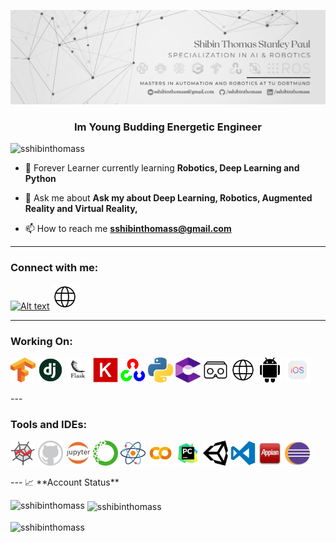 ![Logo](https://raw.githubusercontent.com/sshibinthomass/sshibinthomass/main/Shibin.png)
 
<h3 align="center">Im Young Budding Energetic Engineer</h3>

<p align="left"> <img src="https://komarev.com/ghpvc/?username=sshibinthomass&label=Profile%20views&color=0e75b6&style=flat" alt="sshibinthomass" /> </p>

- 🌱 Forever Learner currently learning **Robotics, Deep Learning and Python**

- 💬 Ask me about **Ask my about Deep Learning, Robotics, Augmented Reality and Virtual Reality,**

- 📫 How to reach me **sshibinthomass@gmail.com**

---
<h3 align="left">Connect with me:</h3>
<p align="left">

<a href="www.linkedin.com/in/sshibinthomass" ><img src="https://cdn.jsdelivr.net/npm/simple-icons@3.0.1/icons/linkedin.svg" alt="Alt text" width="40"/></a>
<a href="https://sshibinthomass.github.io/myportfolio/"><img src="https://github.com/sshibinthomass/sshibinthomass/blob/main/Icons/web.png" alt="Alt text" width="40"/></a>

</p>

---
<h3 align="left">Working On:</h3>

<p align="left"> 

<a href="#"><img src="https://github.com/sshibinthomass/sshibinthomass/blob/main/Icons/python/Tensorflow.png" width="40" height="40"/></a>
<a href="#"><img src="https://github.com/sshibinthomass/sshibinthomass/blob/main/Icons/python/django.jpg" width="40" height="40"/></a>
<a href="#"><img src="https://github.com/sshibinthomass/sshibinthomass/blob/main/Icons/python/flask.png" width="40" height="40"/></a>
<a href="#"><img src="https://github.com/sshibinthomass/sshibinthomass/blob/main/Icons/python/keras.png" width="40" height="40"/></a>
<a href="#"><img src="https://github.com/sshibinthomass/sshibinthomass/blob/main/Icons/python/opencv.png" width="40" height="40"/></a>
<a href="#"><img src="https://github.com/sshibinthomass/sshibinthomass/blob/main/Icons/python/python.png" width="40" height="40"/></a>
<a href="#"><img src="https://github.com/sshibinthomass/sshibinthomass/blob/main/Icons/google-arcore.svg" width="40" height="40"/></a>
<a href="#"><img src="https://github.com/sshibinthomass/sshibinthomass/blob/main/Icons/Google VR-icon.png" width="40" height="40"/></a>
<a href="#"><img src="https://github.com/sshibinthomass/sshibinthomass/blob/main/Icons/web.png" width="40" height="40"></a>
<a href="#"><img src="https://github.com/sshibinthomass/sshibinthomass/blob/main/Icons/android(500x500).png" width="40" height="40"></a>
<a href="#"><img src="https://github.com/sshibinthomass/sshibinthomass/blob/main/Icons/ios(480x480).png" width="40" height="40"></a>
</p>
---
<h3 align="left">Tools and IDEs:</h3>
<p align="left"> 
<a href="#"><img src="https://github.com/sshibinthomass/sshibinthomass/blob/main/Icons/python/spyder.png" width="40" height="40"/></a>
<a href="#"><img src="https://github.com/sshibinthomass/sshibinthomass/blob/main/Icons/Tools/github.webp" width="40" height="40"/></a>
<a href="#"><img src="https://github.com/sshibinthomass/sshibinthomass/blob/main/Icons/Tools/jupyter.png" width="40" height="40"/></a>
<a href="#"><img src="https://github.com/sshibinthomass/sshibinthomass/blob/main/Icons/Tools/anaconda.png" width="40" height="40"/></a>
<a href="#"><img src="https://github.com/sshibinthomass/sshibinthomass/blob/main/Icons/Tools/atom.png" width="40" height="40"/></a>
<a href="#"><img src="https://github.com/sshibinthomass/sshibinthomass/blob/main/Icons/Tools/colab.png" width="40" height="40"/></a>
<a href="#"><img src="https://github.com/sshibinthomass/sshibinthomass/blob/main/Icons/Tools/pycharm.png" width="40" height="40"/></a>
<a href="#"><img src="https://github.com/sshibinthomass/sshibinthomass/blob/main/Icons/Tools/unity.webp" width="40" height="40"/></a>
<a href="#"><img src="https://github.com/sshibinthomass/sshibinthomass/blob/main/Icons/Tools/vscode.png" width="40" height="40"/></a>
<a href="#"><img src="https://github.com/sshibinthomass/sshibinthomass/blob/main/Icons/Tools/Appian.png" width="40" height="40"/></a>
<a href="#"><img src="https://github.com/sshibinthomass/sshibinthomass/blob/main/Icons/Tools/eclipse.png" width="40" height="40"/></a>
</p>
---
📈 **Account Status**
<p><img align="left" src="https://github-readme-stats.vercel.app/api/top-langs?username=sshibinthomass&show_icons=true&theme=dracula&locale=en&layout=compact" alt="sshibinthomass" /></p>
<p>&nbsp;<img align="center" src="https://github-readme-stats.vercel.app/api?username=sshibinthomass&show_icons=true&theme=tokyonight&locale=en" alt="sshibinthomass" /></p>

<p><img align="center" src="https://github-readme-streak-stats.herokuapp.com/?user=sshibinthomass&theme=dark" alt="sshibinthomass" /></p>
